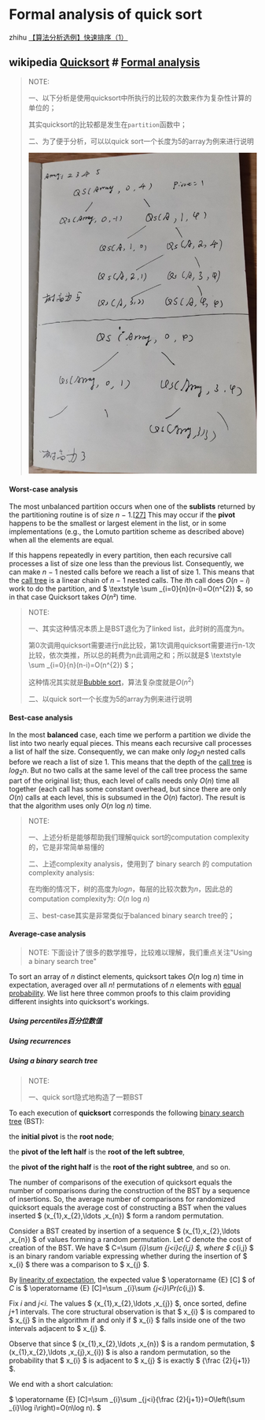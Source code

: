 # Formal analysis of quick sort

zhihu [【算法分析选例】快速排序（1）](https://zhuanlan.zhihu.com/p/35180653)



## wikipedia [Quicksort](https://en.wikipedia.org/wiki/Quicksort) # [Formal analysis](https://en.wikipedia.org/wiki/Quicksort#Formal_analysis)

> NOTE: 
>
> 一、以下分析是使用quicksort中所执行的比较的次数来作为复杂性计算的单位的；
>
> 其实quicksort的比较都是发生在`partition`函数中；
>
> 二、为了便于分析，可以以quick sort一个长度为5的array为例来进行说明
>
> ![](./quick-sort-activation-tree.jpg)
>
> 

#### Worst-case analysis

The most unbalanced partition occurs when one of the **sublists** returned by the partitioning routine is of size *n* − 1.[[27\]](https://en.wikipedia.org/wiki/Quicksort#cite_note-unbalanced-27) This may occur if the **pivot** happens to be the smallest or largest element in the list, or in some implementations (e.g., the Lomuto partition scheme as described above) when all the elements are equal.

If this happens repeatedly in every partition, then each recursive call processes a list of size one less than the previous list. Consequently, we can make *n* − 1 nested calls before we reach a list of size 1. This means that the [call tree](https://en.wikipedia.org/wiki/Call_stack) is a linear chain of *n* − 1 nested calls. The *i*th call does *O*(*n* − *i*) work to do the partition, and $ \textstyle \sum _{i=0}{n}(n-i)=O(n^{2}) $, so in that case Quicksort takes *O*(*n*²) time.

> NOTE: 
>
> 一、其实这种情况本质上是BST退化为了linked list，此时树的高度为$n$。
>
> 第0次调用quicksort需要进行n此比较，第1次调用quicksort需要进行n-1次比较，依次类推，所以总的耗费为n此调用之和；所以就是$ \textstyle \sum _{i=0}{n}(n-i)=O(n^{2}) $；
>
> 这种情况其实就是[Bubble sort](https://en.wikipedia.org/wiki/Bubble_sort)，算法复杂度就是$O(n^{2})$
>
> 二、以quick sort一个长度为5的array为例来进行说明
>
> 

#### Best-case analysis

In the most **balanced** case, each time we perform a partition we divide the list into two nearly equal pieces. This means each recursive call processes a list of half the size. Consequently, we can make only $log_2{n}$ nested calls before we reach a list of size 1. This means that the depth of the [call tree](https://en.wikipedia.org/wiki/Call_stack) is $log_2{n}$. But no two calls at the same level of the call tree process the same part of the original list; thus, each level of calls needs only *O*(*n*) time all together (each call has some constant overhead, but since there are only *O*(*n*) calls at each level, this is subsumed in the *O*(*n*) factor). The result is that the algorithm uses only *O*(*n* log *n*) time.

> NOTE: 
>
> 一、上述分析是能够帮助我们理解quick sort的computation complexity的，它是非常简单易懂的
>
> 二、上述complexity analysis，使用到了 binary search 的 computation complexity analysis: 
>
> 在均衡的情况下，树的高度为$logn$，每层的比较次数为$n$，因此总的computation complexity为: *O*(*n* log *n*) 
>
> 三、best-case其实是非常类似于balanced binary search tree的；
>
> 

#### Average-case analysis

> NOTE: 下面设计了很多的数学推导，比较难以理解，我们重点关注"Using a binary search tree"

To sort an array of *n* distinct elements, quicksort takes *O*(*n* log *n*) time in expectation, averaged over all *n*! permutations of *n* elements with [equal probability](https://en.wikipedia.org/wiki/Uniform_distribution_(discrete)). We list here three common proofs to this claim providing different insights into quicksort's workings.

##### Using percentiles百分位数值

##### Using recurrences



##### Using a binary search tree

> NOTE: 
>
> 一、quick sort隐式地构造了一颗BST

To each execution of **quicksort** corresponds the following [binary search tree](https://en.wikipedia.org/wiki/Binary_search_tree) (BST): 

the **initial pivot** is the **root node**; 

the **pivot of the left half** is the **root of the left subtree**, 

the **pivot of the right half** is the **root of the right subtree**, and so on. 

The number of comparisons of the execution of quicksort equals the number of comparisons during the construction of the BST by a sequence of insertions. So, the average number of comparisons for randomized quicksort equals the average cost of constructing a BST when the values inserted $ (x_{1},x_{2},\ldots ,x_{n}) $ form a random permutation.

Consider a BST created by insertion of a sequence $ (x_{1},x_{2},\ldots ,x_{n}) $ of values forming a random permutation. Let *C* denote the cost of creation of the BST. We have $ C=\sum *{i}\sum *{j<i}c*{i,j} $, where $ c*{i,j} $ is an binary random variable expressing whether during the insertion of $ x_{i} $ there was a comparison to $ x_{j} $.

By [linearity of expectation](https://en.wikipedia.org/wiki/Expected_value#Linearity), the expected value $ \operatorname {E} [C] $ of *C* is $ \operatorname {E} [C]=\sum _{i}\sum *{j<i}\Pr(c*{i,j}) $.

Fix *i* and *j*<*i*. The values $ {x_{1},x_{2},\ldots ,x_{j}} $, once sorted, define *j*+1 intervals. The core structural observation is that $ x_{i} $ is compared to $ x_{j} $ in the algorithm if and only if $ x_{i} $ falls inside one of the two intervals adjacent to $ x_{j} $.

Observe that since $ (x_{1},x_{2},\ldots ,x_{n}) $ is a random permutation, $ (x_{1},x_{2},\ldots ,x_{j},x_{i}) $ is also a random permutation, so the probability that $ x_{i} $ is adjacent to $ x_{j} $ is exactly $ {\frac {2}{j+1}} $.

We end with a short calculation:

$ \operatorname {E} [C]=\sum _{i}\sum _{j<i}{\frac {2}{j+1}}=O\left(\sum _{i}\log i\right)=O(n\log n). $



